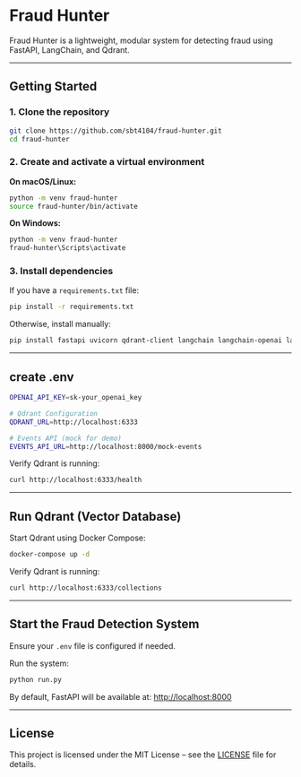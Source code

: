 # Fraud Hunter

Fraud Hunter is a lightweight, modular system for detecting fraud using FastAPI, LangChain, and Qdrant.

---

## Getting Started

### 1. Clone the repository

```bash
git clone https://github.com/sbt4104/fraud-hunter.git
cd fraud-hunter
```

### 2. Create and activate a virtual environment

**On macOS/Linux:**
```bash
python -m venv fraud-hunter
source fraud-hunter/bin/activate
```

**On Windows:**
```bash
python -m venv fraud-hunter
fraud-hunter\Scripts\activate
```

### 3. Install dependencies

If you have a `requirements.txt` file:
```bash
pip install -r requirements.txt
```

Otherwise, install manually:
```bash
pip install fastapi uvicorn qdrant-client langchain langchain-openai langgraph python-dotenv jinja2 aiofiles pydantic
```

---

## create .env 

```bash
OPENAI_API_KEY=sk-your_openai_key

# Qdrant Configuration  
QDRANT_URL=http://localhost:6333

# Events API (mock for demo)
EVENTS_API_URL=http://localhost:8000/mock-events
```

Verify Qdrant is running:
```bash
curl http://localhost:6333/health
```

---

## Run Qdrant (Vector Database)

Start Qdrant using Docker Compose:
```bash
docker-compose up -d
```

Verify Qdrant is running:
```bash
curl http://localhost:6333/collections
```

---

## Start the Fraud Detection System

Ensure your `.env` file is configured if needed.

Run the system:
```bash
python run.py
```

By default, FastAPI will be available at: [http://localhost:8000](http://localhost:8000)

---

## License

This project is licensed under the MIT License – see the [LICENSE](LICENSE) file for details.
